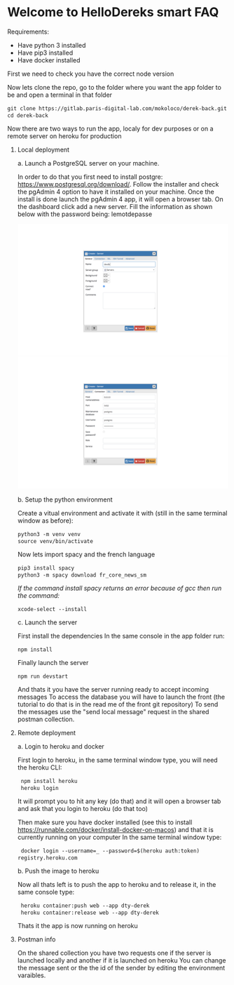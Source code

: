 # Welcome to HelloDereks smart FAQ

Requirements:
- Have python 3 installed
- Have pip3 installed
- Have docker installed

First we need to check you have the correct node version

Now lets clone the repo, go to the folder where you want the app folder to be and open a terminal in that folder

    git clone https://gitlab.paris-digital-lab.com/mokoloco/derek-back.git
    cd derek-back

Now there are two ways to run the app, localy for dev purposes or on a remote server on heroku for production

1.  Local deployment

    a.  Launch a PostgreSQL server on your machine.

    In order to do that you first need to install postgre: https://www.postgresql.org/download/. Follow the installer and check the pgAdmin 4 option to have it installed on your machine.
    Once the install is done launch the pgAdmin 4 app, it will open a browser tab. On the dashboard click add a new server. Fill the information as shown below with the password being: lemotdepasse

    <img src="db1.png"/><img src="db2.png"/>

    b. Setup the python environment

    Create a vitual environment and activate it with (still in the same terminal window as before):

        python3 -m venv venv
        source venv/bin/activate
    
    Now lets import spacy and the french language

        pip3 install spacy
        python3 -m spacy download fr_core_news_sm

    *If the command install spacy returns an error because of gcc then run the command:*

        xcode-select --install 

    c. Launch the server

    First install the dependencies
    In the same console in the app folder run:

        npm install

    Finally launch the server

        npm run devstart 
    
    And thats it you have the server running ready to accept incoming messages
    To access the database you will have to launch the front (the tutorial to do that is in the read me of the front git repository)
    To send the messages use the "send local message" request in the shared postman collection.

2. Remote deployment

    a. Login to heroku and docker

    First login to heroku, in the same terminal window type, you will need the heroku CLI:

        npm install heroku
        heroku login
    
    It will prompt you to hit any key (do that) and it will open a browser tab and ask that you login to heroku (do that too)

    Then make sure you have docker installed (see this to install https://runnable.com/docker/install-docker-on-macos) and that it is currently running on your computer
    In the same terminal window type:

        docker login --username=_ --password=$(heroku auth:token) registry.heroku.com

    b. Push the image to heroku

    Now all thats left is to push the app to heroku and to release it, in the same console type:

        heroku container:push web --app dty-derek
        heroku container:release web --app dty-derek
    
    Thats it the app is now running on heroku

3. Postman info

    On the shared collection you have two requests one if the server is launched locally and another if it is launched on heroku
    You can change the message sent or the the id of the sender by editing the environment varaibles.
    